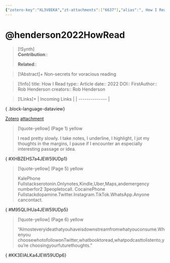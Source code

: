 ```yaml
---
{"zotero-key":"XL3V8EKA","zt-attachments":["6637"],"alias":", How I Read","keywords":[],"FirstAuthor":"[[ Rob Henderson]]","tags":["source/article"],"dg-publish":true,"permalink":"/sources/articles/henderson2022-how-read/","dgPassFrontmatter":true}
---
```


# @henderson2022HowRead

>[!Synth]  
>**Contribution**::  
>  
>**Related**:: 
>  

> [!Abstract]+
> Non-secrets for voracious reading

> [!Info]
> title: How I Read
> type:: Article 
> date:: 2022
> DOI:: 
> FirstAuthor:: Rob Henderson
> creators:: Rob Henderson

> [!Links]+
>  | Incoming Links |
> | -------------- |
> 
{ .block-language-dataview}


[Zotero](zotero://select/library/items/XL3V8EKA) [attachment](<file:///Users/nathanmaxwell/Zotero/storage/4JEW59UD/Henderson_2022_How%20I%20Read.pdf>)

> [!quote-yellow] (Page 1) yellow
> 
> I read pretty slowly. I take notes, I underline, I highlight, I jot my thoughts in the margins, I pause if I encounter an especially interesting passage or idea.
>
{ #XHBZEHS7a4JEW59UDp1}


> [!quote-yellow] (Page 5) yellow
> 
> KalePhone Fullstackserotonin.Onlynotes,Kindle,Uber,Maps,andemergency numberfor2 3peopletocall. CocainePhone Fullstackdopamine.Twitter.Instagram.TikTok.WhatsApp.Anyone cancontact.
>
{ #M95QLIHUa4JEW59UDp5}


> [!quote-yellow] (Page 6) yellow
> 
> “Almosteveryideathatyouhaveisdownstreamfromwhatyouconsume.Whenyou choosewhotofollowonTwitter,whatbooktoread,whatpodcasttolistento,you’re choosingyourfuturethoughts.”
>
{ #KK3EIALKa4JEW59UDp6}

